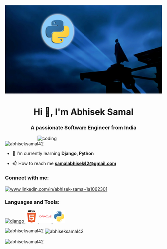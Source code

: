 ![logo](https://github.com/AbhisekSamal42/AbhisekSamal42/blob/main/wp7133291.webp)
<h1 align="center">Hi 👋, I'm Abhisek Samal</h1>
<h3 align="center">A passionate Software Engineer from India</h3>

<img align="right" alt="coding" width="400" src="https://www.ampron.eu/wp-content/uploads/2019/01/code-developer.gif">

<p align="left"> <img src="https://komarev.com/ghpvc/?username=abhiseksamal42&label=Profile%20views&color=0e75b6&style=flat" alt="abhiseksamal42" /> </p>

- 🌱 I’m currently learning **Django, Python**

- 📫 How to reach me **samalabhisek42@gmail.com**

<h3 align="left">Connect with me:</h3>
<p align="left">
<a href="https://linkedin.com/in/www.linkedin.com/in/abhisek-samal-1a1062301" target="blank"><img align="center" src="https://raw.githubusercontent.com/rahuldkjain/github-profile-readme-generator/master/src/images/icons/Social/linked-in-alt.svg" alt="www.linkedin.com/in/abhisek-samal-1a1062301" height="30" width="40" /></a>
</p>

<h3 align="left">Languages and Tools:</h3>
<p align="left"> <a href="https://www.djangoproject.com/" target="_blank" rel="noreferrer"> <img src="https://cdn.worldvectorlogo.com/logos/django.svg" alt="django" width="40" height="40"/> </a> <a href="https://www.w3.org/html/" target="_blank" rel="noreferrer"> <img src="https://raw.githubusercontent.com/devicons/devicon/master/icons/html5/html5-original-wordmark.svg" alt="html5" width="40" height="40"/> </a> <a href="https://www.oracle.com/" target="_blank" rel="noreferrer"> <img src="https://raw.githubusercontent.com/devicons/devicon/master/icons/oracle/oracle-original.svg" alt="oracle" width="40" height="40"/> </a> <a href="https://www.python.org" target="_blank" rel="noreferrer"> <img src="https://raw.githubusercontent.com/devicons/devicon/master/icons/python/python-original.svg" alt="python" width="40" height="40"/> </a> </p>

<p><img align="left" src="https://github-readme-stats.vercel.app/api/top-langs?username=abhiseksamal42&show_icons=true&locale=en&layout=compact" alt="abhiseksamal42" /></p>

<p>&nbsp;<img align="center" src="https://github-readme-stats.vercel.app/api?username=abhiseksamal42&show_icons=true&locale=en" alt="abhiseksamal42" /></p>

<p><img align="center" src="https://github-readme-streak-stats.herokuapp.com/?user=abhiseksamal42&" alt="abhiseksamal42" /></p>
